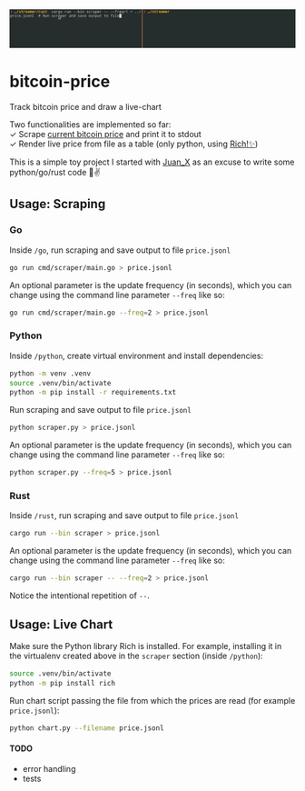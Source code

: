 <img src='./images/screencast.gif' width='800'>

# bitcoin-price
Track bitcoin price and draw a live-chart

Two functionalities are implemented so far:  
✓ Scrape [current bitcoin price](https://coinbase.com) and print it to stdout  
✓ Render live price from file as a table (only python, using [Rich!✨](https://github.com/Textualize/rich))


This is a simple toy project I started with [Juan_X](https://github.com/JuanSeve) as an excuse to write some python/go/rust code 🧉✌️


## Usage: Scraping
### Go
Inside `/go`, run scraping and save output to file `price.jsonl`
```bash
go run cmd/scraper/main.go > price.jsonl
```

An optional parameter is the update frequency (in seconds), which you can change using the command line parameter `--freq` like so:
```bash
go run cmd/scraper/main.go --freq=2 > price.jsonl
```

### Python
Inside `/python`, create virtual environment and install dependencies:
```bash
python -m venv .venv
source .venv/bin/activate
python -m pip install -r requirements.txt
```
Run scraping and save output to file `price.jsonl`
```bash
python scraper.py > price.jsonl
```

An optional parameter is the update frequency (in seconds), which you can change using the command line parameter `--freq` like so:

```bash
python scraper.py --freq=5 > price.jsonl
```

### Rust
Inside `/rust`, run scraping and save output to file `price.jsonl`
```bash
cargo run --bin scraper > price.jsonl
```

An optional parameter is the update frequency (in seconds), which you can change using the command line parameter `--freq` like so:

```bash
cargo run --bin scraper -- --freq=2 > price.jsonl
```
Notice the intentional repetition of `--`.

## Usage: Live Chart
Make sure the Python library Rich is installed.
For example, installing it in the virtualenv created above in the `scraper` section (inside `/python`):
```bash
source .venv/bin/activate
python -m pip install rich
```
Run chart script passing the file from which the prices are read (for example `price.jsonl`):
```bash
python chart.py --filename price.jsonl
```

#### TODO
- error handling
- tests
